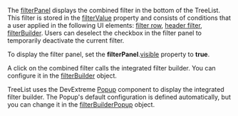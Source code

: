 The [filterPanel](/Documentation/ApiReference/UI_Components/dxTreeList/Configuration/filterPanel/) displays the combined filter in the bottom of the TreeList. This filter is stored in the [filterValue](/Documentation/ApiReference/UI_Components/dxTreeList/Configuration/#filterValue) property and consists of conditions that a user applied in the following UI elements: [filter row](/Documentation/ApiReference/UI_Components/dxTreeList/Configuration/filterRow/), [header filter](/Documentation/ApiReference/UI_Components/dxTreeList/Configuration/headerFilter/), [filterBuilder](/Documentation/ApiReference/UI_Components/dxTreeList/Configuration/#filterBuilder). Users can deselect the checkbox in the filter panel to temporarily deactivate the current filter.
<!--split-->

To display the filter panel, set the **filterPanel**.[visible](/Documentation/ApiReference/UI_Components/dxTreeList/Configuration/filterPanel/#visible) property to **true**. 

A click on the combined filter calls the integrated filter builder. You can configure it in the [filterBuilder](/Documentation/ApiReference/UI_Components/dxTreeList/Configuration/#filterBuilder) object.

TreeList uses the DevExtreme [Popup](/Documentation/ApiReference/UI_Components/dxPopup/) component to display the integrated filter builder. The Popup's default configuration is defined automatically, but you can change it in the [filterBuilderPopup](/Documentation/ApiReference/UI_Components/dxTreeList/Configuration/#filterBuilderPopup) object.
